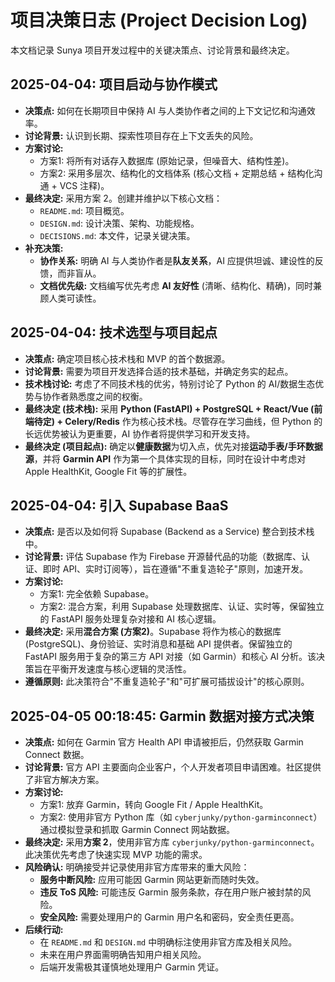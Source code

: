 # 项目决策日志 (Project Decision Log)

本文档记录 Sunya 项目开发过程中的关键决策点、讨论背景和最终决定。

## 2025-04-04: 项目启动与协作模式

*   **决策点:** 如何在长期项目中保持 AI 与人类协作者之间的上下文记忆和沟通效率。
*   **讨论背景:** 认识到长期、探索性项目存在上下文丢失的风险。
*   **方案讨论:**
    *   方案1: 将所有对话存入数据库 (原始记录，但噪音大、结构性差)。
    *   方案2: 采用多层次、结构化的文档体系 (核心文档 + 定期总结 + 结构化沟通 + VCS 注释)。
*   **最终决定:** 采用方案 2。创建并维护以下核心文档：
    *   `README.md`: 项目概览。
    *   `DESIGN.md`: 设计决策、架构、功能规格。
    *   `DECISIONS.md`: 本文件，记录关键决策。
*   **补充决策:**
    *   **协作关系:** 明确 AI 与人类协作者是**队友关系**，AI 应提供坦诚、建设性的反馈，而非盲从。
    *   **文档优先级:** 文档编写优先考虑 **AI 友好性** (清晰、结构化、精确)，同时兼顾人类可读性。

## 2025-04-04: 技术选型与项目起点

*   **决策点:** 确定项目核心技术栈和 MVP 的首个数据源。
*   **讨论背景:** 需要为项目开发选择合适的技术基础，并确定务实的起点。
*   **技术栈讨论:** 考虑了不同技术栈的优劣，特别讨论了 Python 的 AI/数据生态优势与协作者熟悉度之间的权衡。
*   **最终决定 (技术栈):** 采用 **Python (FastAPI) + PostgreSQL + React/Vue (前端待定) + Celery/Redis** 作为核心技术栈。尽管存在学习曲线，但 Python 的长远优势被认为更重要，AI 协作者将提供学习和开发支持。
*   **最终决定 (项目起点):** 确定以**健康数据**为切入点，优先对接**运动手表/手环数据源**，并将 **Garmin API** 作为第一个具体实现的目标，同时在设计中考虑对 Apple HealthKit, Google Fit 等的扩展性。

## 2025-04-04: 引入 Supabase BaaS

*   **决策点:** 是否以及如何将 Supabase (Backend as a Service) 整合到技术栈中。
*   **讨论背景:** 评估 Supabase 作为 Firebase 开源替代品的功能（数据库、认证、即时 API、实时订阅等），旨在遵循"不重复造轮子"原则，加速开发。
*   **方案讨论:**
    *   方案1: 完全依赖 Supabase。
    *   方案2: 混合方案，利用 Supabase 处理数据库、认证、实时等，保留独立的 FastAPI 服务处理复杂对接和 AI 核心逻辑。
*   **最终决定:** 采用**混合方案 (方案2)**。Supabase 将作为核心的数据库 (PostgreSQL)、身份验证、实时消息和基础 API 提供者。保留独立的 FastAPI 服务用于复杂的第三方 API 对接（如 Garmin）和核心 AI 分析。该决策旨在平衡开发速度与核心逻辑的灵活性。
*   **遵循原则:** 此决策符合"不重复造轮子"和"可扩展可插拔设计"的核心原则。

## 2025-04-05 00:18:45: Garmin 数据对接方式决策

*   **决策点:** 如何在 Garmin 官方 Health API 申请被拒后，仍然获取 Garmin Connect 数据。
*   **讨论背景:** 官方 API 主要面向企业客户，个人开发者项目申请困难。社区提供了非官方解决方案。
*   **方案讨论:**
    *   方案1: 放弃 Garmin，转向 Google Fit / Apple HealthKit。
    *   方案2: 使用非官方 Python 库（如 `cyberjunky/python-garminconnect`）通过模拟登录和抓取 Garmin Connect 网站数据。
*   **最终决定:** 采用**方案 2**，使用非官方库 `cyberjunky/python-garminconnect`。此决策优先考虑了快速实现 MVP 功能的需求。
*   **风险确认:** 明确接受并记录使用非官方库带来的重大风险：
    *   **服务中断风险:** 应用可能因 Garmin 网站更新而随时失效。
    *   **违反 ToS 风险:** 可能违反 Garmin 服务条款，存在用户账户被封禁的风险。
    *   **安全风险:** 需要处理用户的 Garmin 用户名和密码，安全责任更高。
*   **后续行动:**
    *   在 `README.md` 和 `DESIGN.md` 中明确标注使用非官方库及相关风险。
    *   未来在用户界面需明确告知用户相关风险。
    *   后端开发需极其谨慎地处理用户 Garmin 凭证。 